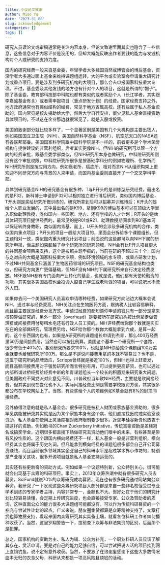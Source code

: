 ```yaml
---
title: 小议论文致谢
author: Miao Yu
date: '2023-01-08'
slug: acknowledgement
categories: []
tags: []
---
```


研究人员读论文或审稿通常是关注内容本身，但论文致谢里面其实也隐含了一些信息，这些信息对于内容评价是没用的，但却大概能反映出作者要钱的能力与发钱机构对个人或研究的支持力度。

国内的研究经费一般来自基金委，年轻学者大多挂国自然或博管会的博后基金，资深学者大多通过面上基金来维持课题组运转，大的平台或实验室会申请重大研究计划或重点项目，要是涉及到多研究机构的大项目，那么会去申报国家科技重大专项。不过，基金委及其他发钱的地方也有针对个人的项目，这就是所谓的“帽子”。除了基金委，教育部科技部中科院也都有类似的或者奖励个人（长江学者，其实跟李嘉诚基金有关）或者需申报项目（重点研发计划）的经费。国家经费支持之外，地方政府通常也有类似结构的经费，常见于地方省属高校。还有些属于私人基金资助的，国内常见是校友捐助给大学，然后大学自行安排，很少见私人基金直接资助具体项目的，不过这在企业那边就很常见了，就是入股或投资。

美国的致谢部分就比较多样了，一个显著区别是美国有几个大机构是主要出钱人，例如美国国立卫生院（NIH）、美国自然科学基金（NSF）、航空航天口的NASA还有各联邦部委。美国国家科学院跟中国科学院是不一样的，前者更多是个学术荣誉机构与提供建议的非营利组织，后者其实更像NIH，但NIH的研究所可以管一个方向的经费审批，跟基金委学部类似，但NIH研究所本身也做研究，中科院研究所则没有这个审批权限，中科院研究所很多是按基础学科分的例如物理所、化学所而NIH研究所则是按应用方向，例如衰老所、癌症所，相对而言NIH从组织构架上更欢迎不同研究方向与背景的人来申请，而国内基金委则直接开了一个交叉学科学部。

具体到研究基金NIH的研究基金有很多种，T与F开头的是训练型研究经费，最出名的是F32，新科博士申请到F32可以相对独立进行博后研究，类似国内博后基金，T开头则是奖给研究所做训练的，研究所拿到后可以招募并训练博后；K开头的是给个人职业发展的，其中最出名的是K99，拿到K99的博后基本可以在顶级大学里入职做助理教授，类似国内一些国家、地方、还有学校的人才计划；R开头的是给具体研究项目提供经费的，最常见的是R01或R21，助理教授期间拿到R01基本可以保证转终身教职，类似国内青基、面上，U开头的会涉及多研究机构的合作，类似国内重点项目；P开头的项目一般给大项目的，里面会分拆给多个课题组长，但主题相对一致，类似国内重大研究计划项目；前面说的这些都可以向NIH下属的研究所申报，但主题如果超越了单个研究所的研究领域，NIH会有比P开头项目更大的共同基金项目来支持，这个是按照主题申报的，当前在研的不超过三十个，国内与之对应的大概是国家科技重大专项，例如环境领域的水专项，或重点研发计划，不过NIH共同基金只涵盖了生物医药领域的研究项目。NSF的研究基金结构也类似，但研究方向更广更偏基础，但NSF没有NIH的下属研究所来自行决定经费发放。NSF跟NIH都有专门面向产业转化的基金，也就是说，他们都有天使轮融资的功能，其实很多美国高校也会投资入股自己学生或老师做的项目，可以说肥水不流外人田。

如果你去问一个美国研究人员喜欢申请哪种经费，如果研究方向沾边大概率会说NIH，通过率与经费双高。NIH关注点在生物医药方面，跟纳税人比较容易解释，而且最主要就是经费分发方式。申请过经费的都知道你申请的钱只有一部分是拿来按预算做研究的，另外一部分（overhead）是要被所在研究机构按比例拿走做管理费或间接费用付房租水电还有行政人员工资的。NIH评经费给你那个数就是实实在在的全部做研究，管理费另给，NSF给你那个数你大概能拿到六成，是算一起的。这个东西国内也有，如果是A研究所的课题组长申请到杰青，那么400万经费里50万是间接费用，当然也可以按比例算。美国这个基本一个研究所一个套路，很少有低于40%的，各别研究所要求100%，也就是NIH你给这个课题组100万美金就要也给我研究所100万。那么是不是说间接费用拿的多就不容易过？也不是，这属于研究所的品牌效应，Scripps曾经就是接近100%，但NIH也得上赶着发，而且高额间接费用对于强势研究所而言特别有用，可以提供更高薪资，也可以通过内部所谓过桥经费给经费中断的年青课题组长一个较长的积蓄期来研究重大问题。但美国政府不同党派对此意见不同，川普政府当年砍NIH经费，主要就是砍间接经费，但其实到现在变化也不大，实际间接经费比例是需要学校跟资方谈，其实很多都公布在学校网站上了。当然，有些奖给个人的项目例如K基金就有8%的封顶间接经费。

另外值得注意的就是私人基金会。很多研究是被私人财团或家族基金资助的，很多罕见病能被研究其实就是因为某个家族本身有这个病，他们直接找医院或实验室谈资助，私人基金在使用上灵活度相对政府限制要少很多。近些年硅谷新贵也热衷于搞这样的资助，例如脸书的Chan Zuckerbery Initiative，传统富豪资助是盖楼冠名或搞奖学金，近期很多都直接下场做研究去资助他们眼中的未来，有些甚至是带有风投性质的。这个跟国内横向经费还不一样，私人基金一般是非营利组织，横向经费其实也将属于历史名词，但凡能拿到横向经费的课题组很多都会自己开公司募资赚钱，而且当前很多领域其实企业自己的科研水平是超过学术界小作坊的，特别是产业相关这块，很多开源项目就是私人基金支持运营的。

其实还有些更新奇的资助方式。例如如果一个议题特别新，公众特别关心，很可能就会出现基于众筹的科研项目。事实上，2013年众筹热潮中就有很多研究人员去募资，SciFund就说70%的众筹研究成功募资，现在也有很多研究通过网站向公众募资。我研究了一下发现这些众筹研究项目大部分都是来自一些非名校但受过专业学术训练的专家学者主持，内容非常专一，金额也不大。但好处在于他们的研究计划比较容易读懂，会定期上传研究进度，也会直接接受专家、公众及赞助者的质询，这种直面公众的能力很多大课题组可能都没有，可以作为传统科研募资的一个补充与尝试性计划的起点。广义来说，朋友圈集赞都算是众筹精神支持了，文章打赏也算物质支持，看起来国内众筹研究其实具备土壤，就看各位科研工作者如何播种收获了。当然，这里罗翔警告一下，提前查下众筹与非法集资的区别，后面那个是犯罪。

总之，国家机构的资助为主、私人为辅、公众为补充，一个职业科研人员应该了解其存在，灵活申请。要是对自己的能力足够自信，可以尝试把说人话的项目挂到网上直钩钓鱼，说不定有意外收获。当然，不要忘了在致谢里感谢下这些大多数情况血本无归的衣食父母，科研从来都是一项高风险且烧钱的活动。
